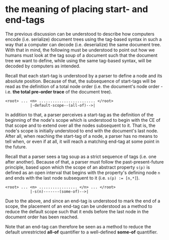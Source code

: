 
<!-- ======================================================================= -->
# the meaning of placing start- and end-tags

The previous discussion can be understood to describe how computers encode
(i.e. serialize) document trees using the tag-based syntax in such a way that
a computer can decode (i.e. deserialize) the same document tree. With that in
mind, the following must be understood to point out how we humans must look at
the tag soup of a document such that the document tree we want to define, while
using the same tag-based syntax, will be decoded by computers as intended.

Recall that each start-tag is understood by a parser to define a node and its
absolute position. Because of that, the subsequence of start-tags will be read
as the definition of a total node order (i.e. the document's node order - i.e.
**the total pre-order trace** of the document tree).

```
<root> ... <n> ......................... </root>
           |-default-scope--(all-of)-->|
```

In addition to that, a parser perceives a start-tag as the definition of the
beginning of the node's scope which is understood to begin with the CE of that
scope and to extend over all the nodes subsequent to it. That is, the node's
scope is initially understood to end with the document's last node. After all,
when reaching the start-tag of a node, a parser has no means to tell when, or
even if at all, it will reach a matching end-tag at some point in the future.

Recall that a parser sees a tag soup as a strict sequence of tags (i.e. one
after another). Because of that, a parser must follow the past-present-future
principle, based upon which the scope of an abstract property `s(p)` is defined
as an open interval that begins with the property's defining node `n` and ends
with the last node subsequent to it (i.e. `s(p) := [n,*]`).

```
<root> ... <n> ................. </n> ... </root>
           |-s(n)-------(some-of)-->|
```

Due to the above, and since an end-tag is understood to mark the end of a scope,
the placement of an end-tag can be understood as a method to reduce the default
scope such that it ends before the last node in the document order has been
reached.

Note that an end-tag can therefore be seen as a method to reduce the default
unrestricted **all-of** quantifier to a well-defined **some-of** quantifier.
